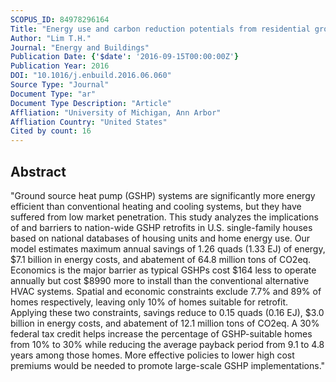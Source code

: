 ```yaml
---
SCOPUS_ID: 84978296164
Title: "Energy use and carbon reduction potentials from residential ground source heat pumps considering spatial and economic barriers"
Author: "Lim T.H."
Journal: "Energy and Buildings"
Publication Date: {'$date': '2016-09-15T00:00:00Z'}
Publication Year: 2016
DOI: "10.1016/j.enbuild.2016.06.060"
Source Type: "Journal"
Document Type: "ar"
Document Type Description: "Article"
Affliation: "University of Michigan, Ann Arbor"
Affliation Country: "United States"
Cited by count: 16
---
```


## Abstract
"Ground source heat pump (GSHP) systems are significantly more energy efficient than conventional heating and cooling systems, but they have suffered from low market penetration. This study analyzes the implications of and barriers to nation-wide GSHP retrofits in U.S. single-family houses based on national databases of housing units and home energy use. Our model estimates maximum annual savings of 1.26 quads (1.33 EJ) of energy, $7.1 billion in energy costs, and abatement of 64.8 million tons of CO2eq. Economics is the major barrier as typical GSHPs cost $164 less to operate annually but cost $8990 more to install than the conventional alternative HVAC systems. Spatial and economic constraints exclude 7.7% and 89% of homes respectively, leaving only 10% of homes suitable for retrofit. Applying these two constraints, savings reduce to 0.15 quads (0.16 EJ), $3.0 billion in energy costs, and abatement of 12.1 million tons of CO2eq. A 30% federal tax credit helps increase the percentage of GSHP-suitable homes from 10% to 30% while reducing the average payback period from 9.1 to 4.8 years among those homes. More effective policies to lower high cost premiums would be needed to promote large-scale GSHP implementations."
